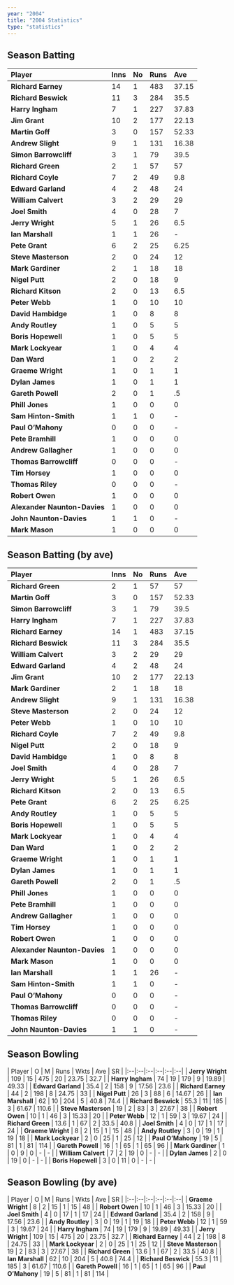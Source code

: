 ```yaml
---
year: "2004"
title: "2004 Statistics"
type: "statistics"
---
```


## Season Batting

| Player | Inns | No | Runs | Ave |
|:--|:--|:--|:--|:--|
| **Richard Earney** | 14 | 1 | 483 | 37.15 |
| **Richard Beswick** | 11 | 3 | 284 | 35.5 |
| **Harry Ingham** | 7 | 1 | 227 | 37.83 |
| **Jim Grant** | 10 | 2 | 177 | 22.13 |
| **Martin Goff** | 3 | 0 | 157 | 52.33 |
| **Andrew Slight** | 9 | 1 | 131 | 16.38 |
| **Simon Barrowcliff** | 3 | 1 | 79 | 39.5 |
| **Richard Green** | 2 | 1 | 57 | 57 |
| **Richard Coyle** | 7 | 2 | 49 | 9.8 |
| **Edward Garland** | 4 | 2 | 48 | 24 |
| **William Calvert** | 3 | 2 | 29 | 29 |
| **Joel Smith** | 4 | 0 | 28 | 7 |
| **Jerry Wright** | 5 | 1 | 26 | 6.5 |
| **Ian Marshall** | 1 | 1 | 26 | - |
| **Pete Grant** | 6 | 2 | 25 | 6.25 |
| **Steve Masterson** | 2 | 0 | 24 | 12 |
| **Mark Gardiner** | 2 | 1 | 18 | 18 |
| **Nigel Putt** | 2 | 0 | 18 | 9 |
| **Richard Kitson** | 2 | 0 | 13 | 6.5 |
| **Peter Webb** | 1 | 0 | 10 | 10 |
| **David Hambidge** | 1 | 0 | 8 | 8 |
| **Andy Routley** | 1 | 0 | 5 | 5 |
| **Boris Hopewell** | 1 | 0 | 5 | 5 |
| **Mark Lockyear** | 1 | 0 | 4 | 4 |
| **Dan Ward** | 1 | 0 | 2 | 2 |
| **Graeme Wright** | 1 | 0 | 1 | 1 |
| **Dylan James** | 1 | 0 | 1 | 1 |
| **Gareth Powell** | 2 | 0 | 1 | .5 |
| **Phill Jones** | 1 | 0 | 0 | 0 |
| **Sam Hinton-Smith** | 1 | 1 | 0 | - |
| **Paul O’Mahony** | 0 | 0 | 0 | - |
| **Pete Bramhill** | 1 | 0 | 0 | 0 |
| **Andrew Gallagher** | 1 | 0 | 0 | 0 |
| **Thomas Barrowcliff** | 0 | 0 | 0 | - |
| **Tim Horsey** | 1 | 0 | 0 | 0 |
| **Thomas Riley** | 0 | 0 | 0 | - |
| **Robert Owen** | 1 | 0 | 0 | 0 |
| **Alexander Naunton-Davies** | 1 | 0 | 0 | 0 |
| **John Naunton-Davies** | 1 | 1 | 0 | - |
| **Mark Mason** | 1 | 0 | 0 | 0 |

## Season Batting (by ave)

| Player | Inns | No | Runs | Ave |
|:--|:--|:--|:--|:--|
| **Richard Green** | 2 | 1 | 57 | 57 |
| **Martin Goff** | 3 | 0 | 157 | 52.33 |
| **Simon Barrowcliff** | 3 | 1 | 79 | 39.5 |
| **Harry Ingham** | 7 | 1 | 227 | 37.83 |
| **Richard Earney** | 14 | 1 | 483 | 37.15 |
| **Richard Beswick** | 11 | 3 | 284 | 35.5 |
| **William Calvert** | 3 | 2 | 29 | 29 |
| **Edward Garland** | 4 | 2 | 48 | 24 |
| **Jim Grant** | 10 | 2 | 177 | 22.13 |
| **Mark Gardiner** | 2 | 1 | 18 | 18 |
| **Andrew Slight** | 9 | 1 | 131 | 16.38 |
| **Steve Masterson** | 2 | 0 | 24 | 12 |
| **Peter Webb** | 1 | 0 | 10 | 10 |
| **Richard Coyle** | 7 | 2 | 49 | 9.8 |
| **Nigel Putt** | 2 | 0 | 18 | 9 |
| **David Hambidge** | 1 | 0 | 8 | 8 |
| **Joel Smith** | 4 | 0 | 28 | 7 |
| **Jerry Wright** | 5 | 1 | 26 | 6.5 |
| **Richard Kitson** | 2 | 0 | 13 | 6.5 |
| **Pete Grant** | 6 | 2 | 25 | 6.25 |
| **Andy Routley** | 1 | 0 | 5 | 5 |
| **Boris Hopewell** | 1 | 0 | 5 | 5 |
| **Mark Lockyear** | 1 | 0 | 4 | 4 |
| **Dan Ward** | 1 | 0 | 2 | 2 |
| **Graeme Wright** | 1 | 0 | 1 | 1 |
| **Dylan James** | 1 | 0 | 1 | 1 |
| **Gareth Powell** | 2 | 0 | 1 | .5 |
| **Phill Jones** | 1 | 0 | 0 | 0 |
| **Pete Bramhill** | 1 | 0 | 0 | 0 |
| **Andrew Gallagher** | 1 | 0 | 0 | 0 |
| **Tim Horsey** | 1 | 0 | 0 | 0 |
| **Robert Owen** | 1 | 0 | 0 | 0 |
| **Alexander Naunton-Davies** | 1 | 0 | 0 | 0 |
| **Mark Mason** | 1 | 0 | 0 | 0 |
| **Ian Marshall** | 1 | 1 | 26 | - |
| **Sam Hinton-Smith** | 1 | 1 | 0 | - |
| **Paul O’Mahony** | 0 | 0 | 0 | - |
| **Thomas Barrowcliff** | 0 | 0 | 0 | - |
| **Thomas Riley** | 0 | 0 | 0 | - |
| **John Naunton-Davies** | 1 | 1 | 0 | - |

## Season Bowling

| Player | O | M | Runs | Wkts | Ave | SR |
|:--|:--|:--|:--|:--|:--|
| **Jerry Wright** | 109 | 15 | 475 | 20 | 23.75 | 32.7 |
| **Harry Ingham** | 74 | 19 | 179 | 9 | 19.89 | 49.33 |
| **Edward Garland** | 35.4 | 2 | 158 | 9 | 17.56 | 23.6 |
| **Richard Earney** | 44 | 2 | 198 | 8 | 24.75 | 33 |
| **Nigel Putt** | 26 | 3 | 88 | 6 | 14.67 | 26 |
| **Ian Marshall** | 62 | 10 | 204 | 5 | 40.8 | 74.4 |
| **Richard Beswick** | 55.3 | 11 | 185 | 3 | 61.67 | 110.6 |
| **Steve Masterson** | 19 | 2 | 83 | 3 | 27.67 | 38 |
| **Robert Owen** | 10 | 1 | 46 | 3 | 15.33 | 20 |
| **Peter Webb** | 12 | 1 | 59 | 3 | 19.67 | 24 |
| **Richard Green** | 13.6 | 1 | 67 | 2 | 33.5 | 40.8 |
| **Joel Smith** | 4 | 0 | 17 | 1 | 17 | 24 |
| **Graeme Wright** | 8 | 2 | 15 | 1 | 15 | 48 |
| **Andy Routley** | 3 | 0 | 19 | 1 | 19 | 18 |
| **Mark Lockyear** | 2 | 0 | 25 | 1 | 25 | 12 |
| **Paul O’Mahony** | 19 | 5 | 81 | 1 | 81 | 114 |
| **Gareth Powell** | 16 | 1 | 65 | 1 | 65 | 96 |
| **Mark Gardiner** | 1 | 0 | 9 | 0 | - | - |
| **William Calvert** | 7 | 2 | 19 | 0 | - | - |
| **Dylan James** | 2 | 0 | 19 | 0 | - | - |
| **Boris Hopewell** | 3 | 0 | 11 | 0 | - | - |

## Season Bowling (by ave)

| Player | O | M | Runs | Wkts | Ave | SR |
|:--|:--|:--|:--|:--|:--|
| **Graeme Wright** | 8 | 2 | 15 | 1 | 15 | 48 |
| **Robert Owen** | 10 | 1 | 46 | 3 | 15.33 | 20 |
| **Joel Smith** | 4 | 0 | 17 | 1 | 17 | 24 |
| **Edward Garland** | 35.4 | 2 | 158 | 9 | 17.56 | 23.6 |
| **Andy Routley** | 3 | 0 | 19 | 1 | 19 | 18 |
| **Peter Webb** | 12 | 1 | 59 | 3 | 19.67 | 24 |
| **Harry Ingham** | 74 | 19 | 179 | 9 | 19.89 | 49.33 |
| **Jerry Wright** | 109 | 15 | 475 | 20 | 23.75 | 32.7 |
| **Richard Earney** | 44 | 2 | 198 | 8 | 24.75 | 33 |
| **Mark Lockyear** | 2 | 0 | 25 | 1 | 25 | 12 |
| **Steve Masterson** | 19 | 2 | 83 | 3 | 27.67 | 38 |
| **Richard Green** | 13.6 | 1 | 67 | 2 | 33.5 | 40.8 |
| **Ian Marshall** | 62 | 10 | 204 | 5 | 40.8 | 74.4 |
| **Richard Beswick** | 55.3 | 11 | 185 | 3 | 61.67 | 110.6 |
| **Gareth Powell** | 16 | 1 | 65 | 1 | 65 | 96 |
| **Paul O’Mahony** | 19 | 5 | 81 | 1 | 81 | 114 |
